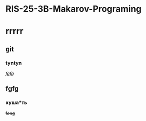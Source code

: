 # RIS-25-3B-Makarov-Programing
# rrrrr
## git ##
### tyntyn
*fgfg*
## **fgfg** ##
### куша*ть
~~fong~~
